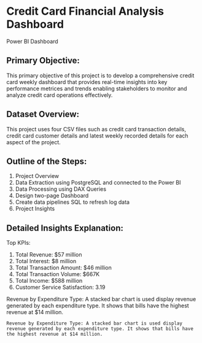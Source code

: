 # Credit Card Financial Analysis Dashboard
Power BI Dashboard

## Primary Objective:
This primary objective of this project is to develop a comprehensive credit card weekly dashboard that provides real-time insights into key performance metrices and trends enabling stakeholders to monitor and analyze credit card operations effectively.

## Dataset Overview:
This project uses four CSV files such as credit card transaction details, credit card customer details and latest weekly recorded details for each aspect of the project.

## Outline of the Steps:
 1. Project Overview
 2. Data Extraction using PostgreSQL and connected to the Power BI
 3. Data Processing using DAX Queries
 4. Design two-page Dashboard 
 5. Create data pipelines SQL to refresh log data
 6. Project Insights
     
## Detailed Insights Explanation:

   Top KPIs:
   1. Total Revenue: $57 million
   2. Total Interest: $8 million
   3. Total Transaction Amount: $46 million
   4. Total Transaction Volume: $667K
   5. Total Income: $588 million
   6. Customer Service Satisfaction: 3.19

   Revenue by Expenditure Type: A stacked bar chart is used display revenue generated by each expenditure type. It shows that bills have the highest revenue at $14 million.

    Revenue by Expenditure Type: A stacked bar chart is used display revenue generated by each expenditure type. It shows that bills have the highest revenue at $14 million.
   
   
